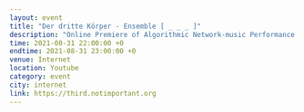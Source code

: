 ```yaml
---
layout: event
title: "Der dritte Körper - Ensemble [ _ _ _ ]"
description: "Online Premiere of Algorithmic Network-music Performance "
time: 2021-08-31 22:00:00 +0
endtime: 2021-08-31 23:00:00 +0
venue: Internet
location: Youtube
category: event
city: internet
link: https://third.notimportant.org
---
```

